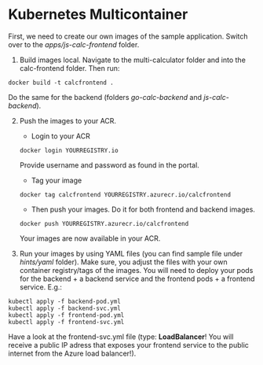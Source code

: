 # Kubernetes Multicontainer

First, we need to create our own images of the sample application. Switch over to the *apps/js-calc-frontend* folder.

1. Build images local. 
Navigate to the multi-calculator folder and into the calc-frontend folder.
Then run:
```
docker build -t calcfrontend .
```
Do the same for the backend (folders *go-calc-backend* and *js-calc-backend*).

2. Push the images to your ACR.
    - Login to your ACR
    ```
    docker login YOURREGISTRY.io
    ```
    Provide username and password as found in the portal.
    
    - Tag your image
    ```
    docker tag calcfrontend YOURREGISTRY.azurecr.io/calcfrontend
    ```

    - Then push your images. Do it for both frontend and backend images.
    ```
    docker push YOURREGISTRY.azurecr.io/calcfrontend
    ```
    Your images are now available in your ACR.

3. Run your images by using YAML files (you can find sample file under *hints/yaml* folder). Make sure, you adjust the files with your own container registry/tags of the images.
You will need to deploy your pods for the backend + a backend service and the frontend pods + a frontend service. E.g.:
```
kubectl apply -f backend-pod.yml
kubectl apply -f backend-svc.yml
kubectl apply -f frontend-pod.yml
kubectl apply -f frontend-svc.yml
```
Have a look at the frontend-svc.yml file (type: **LoadBalancer**! You will receive a public IP adress that exposes your frontend service to the public internet from the Azure load balancer!).


